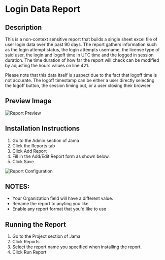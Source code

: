 # Login Data Report

## Description
This is a non-context sensitive report that builds a single sheet excel file of user login data over the past 90 days. The report gathers information such as the login attempt status, the login attempts username, the license type of said user, the login and logoff time in UTC time and the logged in session duration. The time duration of how far the report will check can be modified by adjusting the hours values on line 421.

Please note that this data itself is suspect due to the fact that logoff time is not accurate. The logoff timestamp can be either a user directly selecting the logoff button, the session timing out, or a user closing their browser.

## Preview Image
![Report Preview](https://github.com/jamasoftware-ps/Community-Reports/blob/master/Login%20Usage%20Reports/Login%20Data%20Report/Preview.png)

## Installation Instructions
1. Go to the Admin section of Jama
1. Click the Reports tab
1. Click Add Report
1. Fill in the Add/Edit Report form as shown below.
1. Click Save

![Report Configuration](https://github.com/jamasoftware-ps/Community-Reports/blob/master/Login%20Usage%20Reports/Login%20Data%20Report/config.png)

## NOTES: 
- Your Organization field will have a different value.  
- Rename the report to anyting you like
- Enable any report format that you'd like to use

## Running the Report
1. Go to the Project section of Jama
1. Click Reports
1. Select the report name you specified when installing the report.
1. Click Run Report
